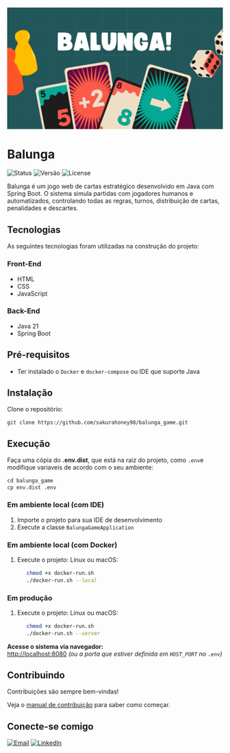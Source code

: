

![banner-balunga](https://github.com/sakurahoney98/balunga_game/blob/main/src/main/resources/static/images/background-home.png?raw=true)

# Balunga
![Status](https://img.shields.io/badge/status-finalizado-gree) ![Versão](https://img.shields.io/badge/vers%C3%A3o-0.0.1--SNAPSHOT-blue) ![License](https://img.shields.io/badge/licen%C3%A7a-Apache_License_2.0-yellow)

Balunga é um jogo web de cartas estratégico desenvolvido em Java com Spring Boot. O sistema simula partidas com jogadores humanos e automatizados, controlando todas as regras, turnos, distribuição de cartas, penalidades e descartes.

## Tecnologias

As seguintes tecnologias foram utilizadas na construção do projeto:

### Front-End
- HTML
- CSS
- JavaScript

### Back-End
- Java 21
- Spring Boot

## Pré-requisitos
- Ter instalado o `Docker` e `docker-compose`  ou IDE que suporte Java

## Instalação

Clone o repositório:

```shell
git clone https://github.com/sakurahoney98/balunga_game.git
```


## Execução

Faça uma cópia do **.env.dist**, que está na raiz do projeto, como `.env`e modifique variaveis de acordo com o seu ambiente:

```shell
cd balunga_game
cp env.dist .env
```

### Em ambiente local (com IDE)

1. Importe o projeto para sua IDE de desenvolvimento
2. Execute a classe `BalungaGameApplication`

### Em ambiente local (com Docker)

1. Execute o projeto:
    Linux ou macOS:
    
    ```bash
       chmod +x docker-run.sh
       ./docker-run.sh --local
    ```

### Em produção

1. Execute o projeto:
    Linux ou macOS:
    
    ```bash
       chmod +x docker-run.sh
       ./docker-run.sh --server
    ```

**Acesse o sistema via navegador:**  
[http://localhost:8080](http://localhost:8080) *(ou a porta que estiver definida em `HOST_PORT` no `.env`)*


## Contribuindo

Contribuições são sempre bem-vindas!

Veja o  [manual de contribuição](CONTRIBUTING.md) para saber como começar.


## Conecte-se comigo
[![Email](https://img.shields.io/badge/Email-red?style=for-the-badge&logo=gmail&logoColor=white)](mailto:caroline.santana@ucsal.edu.br) [![LinkedIn](https://img.shields.io/badge/LinkedIn-0077B5?style=for-the-badge&logo=linkedin&logoColor=white)](https://www.linkedin.com/in/caroline-santana-36378215a/)
